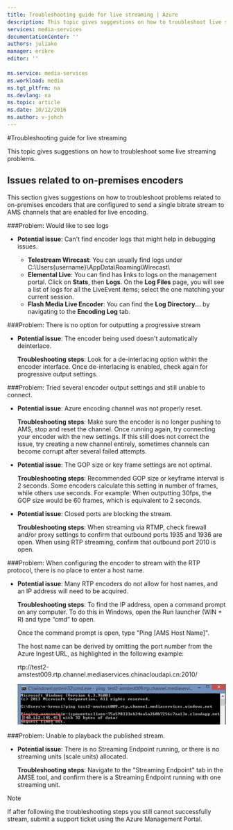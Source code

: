 ```yaml
---
title: Troubleshooting guide for live streaming | Azure
description: This topic gives suggestions on how to troubleshoot live streaming problems.
services: media-services
documentationCenter: ''
authors: juliako
manager: erikre
editor: ''

ms.service: media-services
ms.workload: media
ms.tgt_pltfrm: na
ms.devlang: na
ms.topic: article
ms.date: 10/12/2016
ms.author: v-johch
---
```


#Troubleshooting guide for live streaming

This topic gives suggestions on how to troubleshoot some live streaming problems.

## Issues related to on-premises encoders 

This section gives suggestions on how to troubleshoot problems related to on-premises encoders that are configured to send a single bitrate stream to AMS channels that are enabled for live encoding.

###Problem: Would like to see logs 

- **Potential issue**: Can't find encoder logs that might help in debugging issues.

    - **Telestream Wirecast**: You can usually find logs under C:\Users\{username}\AppData\Roaming\Wirecast\ 
    - **Elemental Live**: You can find has links to logs on the management portal. Click on **Stats**, then **Logs**. On the **Log Files** page, you will see a list of logs for all the LiveEvent items; select the one matching your current session. 
    - **Flash Media Live Encoder**: You can find the **Log Directory...** by navigating to the **Encoding Log** tab.

###Problem: There is no option for outputting a progressive stream

- **Potential issue**: The encoder being used doesn't automatically deinterlace. 

    **Troubleshooting steps**: Look for a de-interlacing option within the encoder interface. Once de-interlacing is enabled, check again for progressive output settings. 

###Problem: Tried several encoder output settings and still unable to connect. 

- **Potential issue**: Azure encoding channel was not properly reset. 

    **Troubleshooting steps**: Make sure the encoder is no longer pushing to AMS, stop and reset the channel. Once running again, try connecting your encoder with the new settings. If this still does not correct the issue, try creating a new channel entirely, sometimes channels can become corrupt after several failed attempts.  

- **Potential issue**: The GOP size or key frame settings are not optimal. 

    **Troubleshooting steps**: Recommended GOP size or keyframe interval is 2 seconds. Some encoders calculate this setting in number of frames, while others use seconds. For example: When outputting 30fps, the GOP size would be 60 frames, which is equivalent to 2 seconds.  

- **Potential issue**: Closed ports are blocking the stream. 

    **Troubleshooting steps**: When streaming via RTMP, check firewall and/or proxy settings to confirm that outbound ports 1935 and 1936 are open. When using RTP streaming, confirm that outbound port 2010 is open. 

###Problem: When configuring the encoder to stream with the RTP protocol, there is no place to enter a host name. 

- **Potential issue**: Many RTP encoders do not allow for host names, and an IP address will need to be acquired.  

    **Troubleshooting steps**: To find the IP address, open a command prompt on any computer. To do this in Windows, open the Run launcher (WIN + R) and type “cmd” to open.  

    Once the command prompt is open, type "Ping [AMS Host Name]". 

    The host name can be derived by omitting the port number from the Azure Ingest URL, as highlighted in the following example: 

    rtp://test2-amstest009.rtp.channel.mediaservices.chinacloudapi.cn:2010/ 

    ![fmle](./media/media-services-fmle-live-encoder/media-services-fmle10.png)

###Problem: Unable to playback the published stream.

- **Potential issue**: There is no Streaming Endpoint running, or there is no streaming units (scale units) allocated. 

    **Troubleshooting steps**: Navigate to the "Streaming Endpoint" tab in the AMSE tool, and confirm there is a Streaming Endpoint running with one streaming unit. 

>[!NOTE]
> If after following the troubleshooting steps you still cannot successfully stream, submit a support ticket using the Azure Management Portal.